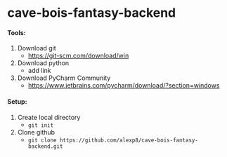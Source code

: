 # cave-bois-fantasy-backend

#### Tools:
1. Download git
   * https://git-scm.com/download/win
2. Download python
   * add link
3. Download PyCharm Community
   * https://www.jetbrains.com/pycharm/download/?section=windows

#### Setup:
1. Create local directory
    * `git init`
2. Clone github
   * `git clone https://github.com/alexp8/cave-bois-fantasy-backend.git`